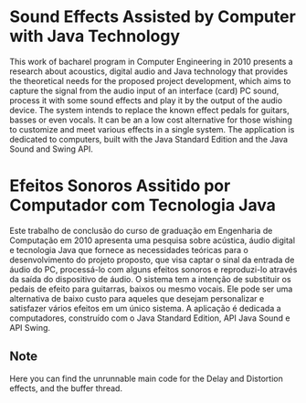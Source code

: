 # Sound Effects Assisted by Computer with Java Technology

This work of bacharel program in Computer Engineering in 2010 presents a research about acoustics, digital audio and Java technology that provides the theoretical needs for the proposed project development, which aims to capture the signal from the audio input of an interface (card) PC sound, process it with some sound effects and play it by the output of the audio device.
The system intends to replace the known effect pedals for guitars, basses or even vocals. It can be an a low cost alternative for those wishing to customize and meet various effects in a single system. The application is dedicated to computers, built with the Java Standard Edition and the Java Sound and Swing API.

# Efeitos Sonoros Assitido por Computador com Tecnologia Java

Este trabalho de conclusão do curso de graduação em Engenharia de Computação em 2010 apresenta uma pesquisa sobre acústica, áudio digital e tecnologia Java que fornece as necessidades teóricas para o desenvolvimento do projeto proposto, que visa captar o sinal da entrada de áudio do PC, processá-lo com alguns efeitos sonoros e reproduzi-lo através da saída do dispositivo de áudio.
O sistema tem a intenção de substituir os pedais de efeito para guitarras, baixos ou mesmo vocais. Ele pode ser uma alternativa de baixo custo para aqueles que desejam personalizar e satisfazer vários efeitos em um único sistema. A aplicação é dedicada a computadores, construído com o Java Standard Edition, API Java Sound e API Swing.

## Note
Here you can find the unrunnable main code for the Delay and Distortion effects, and the buffer thread.
